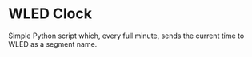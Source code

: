 # WLED Clock

Simple Python script which, every full minute, sends the current time to WLED as a segment name.
